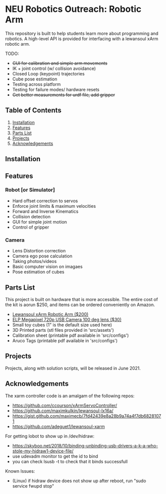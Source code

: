 # NEU Robotics Outreach: Robotic Arm

This repository is built to help students learn more about programming and robotics. 
A high-level API is provided for interfacing with a lewansoul xArm robotic arm. 

TODO:
- ~~GUI for calibration and simple arm movements~~
- IK + joint control (w/ collision avoidance)
- Closed Loop (keypoint) trajectories
- Cube pose estimation
- Testing across platform
- Testing for failure modes/ hardware resets
- ~~Get better measurements for urdf file, add gripper~~

## Table of Contents
1. [Installation](#installation)
2. [Features](#features)
3. [Parts List](#parts-list)
4. [Projects](#projects)
4. [Acknowledgements](#acknowledgements)

<a name="installation"></a>
## Installation

<a name="features"></a>
## Features
### Robot [or Simulator]
- Hard offset correction to servos
- Enforce joint limits & maximum velocities
- Forward and Inverse Kinematics
- Collision detection
- GUI for simple joint motion
- Control of gripper

### Camera
- Lens Distortion correction
- Camera ego pose calculation
- Taking photos/videos
- Basic computer vision on imagaes
- Pose estimation of cubes

<a name="parts-list"></a>
## Parts List
This project is built on hardware that is more accessible.  The entire cost of the kit is aorun $250, and items can be ordered conveniently on Amazon.
- [Lewansoul xArm Robotic Arm ($200)](https://www.amazon.com/LewanSoul-Programmable-Feedback-Parameter-Programming/dp/B0793PFGCY/ref=sr_1_3?dchild=1&keywords=lewansoul+xarm&qid=1618417178&sr=8-3)
- [ELP Megapixel 720p USB Camera 100 deg lens ($30)](https://www.amazon.com/ELP-megapixel-Camera-Module-120degree/dp/B01DRJXDEA/ref=sr_1_1?crid=12SN0I987B5WH&dchild=1&keywords=elp+megapixel+super+mini+720p+usb+camera+module+with+120degree+lens&qid=1618417242&sprefix=elp+camera+megapix%2Caps%2C157&sr=8-1)
- Small toy cubes (1" is the default size used here)
- 3D Printed parts (stl files provided in 'src/assets')
- Calibration sheet (printable pdf available in 'src/configs')
- Aruco Tags (printable pdf available in 'src/configs')

<a name="projects"></a>
## Projects
Projects, along with solution scripts, will be released in June 2021.

<a name="acknowledgements"></a>
## Acknowledgements
The xarm controller code is an amalgam of the following repos:
- https://github.com/ccourson/xArmServoController/
- https://github.com/maximkulkin/lewansoul-lx16a/
- https://gist.github.com/maximecb/7fd42439e8a28b9a74a4f7db68281071
- https://github.com/adeguet1/lewansoul-xarm

For getting lobot to show up in /dev/hidraw:
- https://skyboo.net/2018/10/binding-unbinding-usb-drivers-a-k-a-who-stole-my-hidraw1-device-file/ 
- use udevadm monitor to get the id to bind
- you can check lsusb -t to check that it binds successfull

Known Issues:
- (Linux) if hidraw device does not show up after reboot, run "sudo service fwupd stop"
